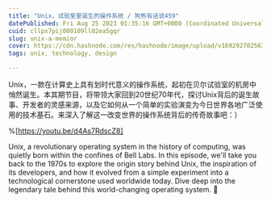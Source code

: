 ```yaml
---
title: "Unix，试验室里诞生的操作系统 / 狗熊有话说459"
datePublished: Fri Aug 25 2023 01:35:16 GMT+0000 (Coordinated Universal Time)
cuid: cllpx7pij000109ll02ea5gqr
slug: unix-a-memior
cover: https://cdn.hashnode.com/res/hashnode/image/upload/v1692927025630/241794dc-bdd2-4789-8a4e-8c55bf3e97e3.png
tags: unix, technology, design

---
```


Unix，一款在计算史上具有划时代意义的操作系统，起初在贝尔试验室的机房中悄然诞生。本其期节目，将带领大家回到20世纪70年代，探讨Unix背后的诞生故事、开发者的灵感来源，以及它如何从一个简单的实验演变为今日世界各地广泛使用的技术基石。来深入了解这一改变世界的操作系统背后的传奇故事吧：）

%[https://youtu.be/d4As7RdscZ8] 

Unix, a revolutionary operating system in the history of computing, was quietly born within the confines of Bell Labs. In this episode, we'll take you back to the 1970s to explore the origin story behind Unix, the inspiration of its developers, and how it evolved from a simple experiment into a technological cornerstone used worldwide today. Dive deep into the legendary tale behind this world-changing operating system. 🙂